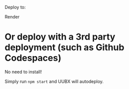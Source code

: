 Deploy to:
<p>Render</p>
<p>
  </p>
  <p>
  </p>
<h1>Or deploy with a 3rd party deployment (such as Github Codespaces)</h1>
<p>No need to install!</p>
<p></p>

Simply run `npm start` and UUBX will autodeploy.

